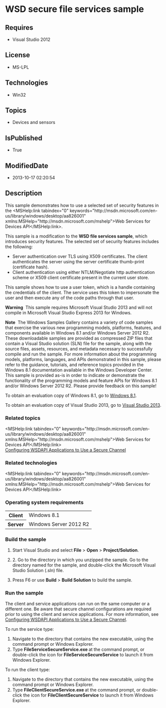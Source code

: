 # WSD secure file services sample
## Requires
* Visual Studio 2012
## License
* MS-LPL
## Technologies
* Win32
## Topics
* Devices and sensors
## IsPublished
* True
## ModifiedDate
* 2013-10-17 02:20:54
## Description

<div id="mainSection">
<p></p>
<p>This sample demonstrates how to use a selected set of security features in the &lt;MSHelp:link tabindex=&quot;0&quot; keywords=&quot;http://msdn.microsoft.com/en-us/library/windows/desktop/aa826001&quot; xmlns:MSHelp=&quot;http://msdn.microsoft.com/mshelp&quot;&gt;Web Services for Devices
 API&lt;/MSHelp:link&gt;.</p>
<p></p>
<p>This sample is a modification to the <b>WSD file services sample</b>, which introduces security features. The selected set of security features includes the following:
</p>
<ul>
<li>Server authentication over TLS using X509 certificates. The client authenticates the server using the server certificate thumb-print (certificate hash).
</li><li>Client authentication using either NTLM/Negotiate http authentication scheme or X509 client certificate present in the current user store.
</li></ul>
<p></p>
<p>This sample shows how to use a user token, which is a handle containing the credentials of the client. The service uses this token to impersonate the user and then execute any of the code paths through that user.</p>
<p class="note"><b>Warning</b>&nbsp;&nbsp;This sample requires Microsoft Visual Studio&nbsp;2013 and will not compile in Microsoft Visual Studio Express&nbsp;2013 for Windows.</p>
<p class="note"><b>Note</b>&nbsp;&nbsp;The Windows Samples Gallery contains a variety of code samples that exercise the various new programming models, platforms, features, and components available in Windows&nbsp;8.1 and/or Windows Server&nbsp;2012&nbsp;R2. These downloadable samples
 are provided as compressed ZIP files that contain a Visual Studio solution (SLN) file for the sample, along with the source files, assets, resources, and metadata necessary to successfully compile and run the sample. For more information about the programming
 models, platforms, languages, and APIs demonstrated in this sample, please refer to the guidance, tutorials, and reference topics provided in the Windows&nbsp;8.1 documentation available in the Windows Developer Center. This sample is provided as-is in order to
 indicate or demonstrate the functionality of the programming models and feature APIs for Windows&nbsp;8.1 and/or Windows Server&nbsp;2012&nbsp;R2. Please provide feedback on this sample!</p>
<p>To obtain an evaluation copy of Windows&nbsp;8.1, go to <a href="http://go.microsoft.com/fwlink/p/?linkid=301696">
Windows&nbsp;8.1</a>.</p>
<p>To obtain an evaluation copy of Visual Studio&nbsp;2013, go to <a href="http://go.microsoft.com/fwlink/p/?linkid=301697">
Visual Studio&nbsp;2013</a>.</p>
<h3><a id="related_topics"></a>Related topics</h3>
<dl><dt>&lt;MSHelp:link tabindex=&quot;0&quot; keywords=&quot;http://msdn.microsoft.com/en-us/library/windows/desktop/aa826001&quot; xmlns:MSHelp=&quot;http://msdn.microsoft.com/mshelp&quot;&gt;Web Services for Devices API&lt;/MSHelp:link&gt;
</dt><dt><a href="http://msdn.microsoft.com/en-us/library/windows/desktop/aa823078">Configuring WSDAPI Applications to Use a Secure Channel</a>
</dt></dl>
<h3>Related technologies</h3>
&lt;MSHelp:link tabindex=&quot;0&quot; keywords=&quot;http://msdn.microsoft.com/en-us/library/windows/desktop/aa826001&quot; xmlns:MSHelp=&quot;http://msdn.microsoft.com/mshelp&quot;&gt;Web Services for Devices API&lt;/MSHelp:link&gt;
<h3>Operating system requirements</h3>
<table>
<tbody>
<tr>
<th>Client</th>
<td><dt>Windows&nbsp;8.1 </dt></td>
</tr>
<tr>
<th>Server</th>
<td><dt>Windows Server&nbsp;2012&nbsp;R2 </dt></td>
</tr>
</tbody>
</table>
<h3>Build the sample</h3>
<ol>
<li>
<p>Start Visual Studio and select <b>File</b> &gt; <b>Open</b> &gt; <b>Project/Solution</b>.</p>
</li><li>
<p>2. Go to the directory in which you unzipped the sample. Go to the directory named for the sample, and double-click the Microsoft Visual Studio Solution (.sln) file.</p>
</li><li>
<p>Press F6 or use <b>Build</b> &gt; <b>Build Solution</b> to build the sample.</p>
</li></ol>
<h3>Run the sample</h3>
<p>The client and service applications can run on the same computer or a different one. Be aware that secure channel configurations are required prior to using the client and service applications. For more information, see
<a href="http://msdn.microsoft.com/en-us/library/windows/desktop/aa823078">Configuring WSDAPI Applications to Use a Secure Channel</a>.</p>
<p>To run the service type:</p>
<ol>
<li>Navigate to the directory that contains the new executable, using the command prompt or Windows Explorer.
</li><li>Type <b>FileServiceSecureService.exe </b>at the command prompt, or double-click the icon for
<b>FileServiceSecureService</b> to launch it from Windows Explorer. </li></ol>
<p>To run the client type:</p>
<ol>
<li>Navigate to the directory that contains the new executable, using the command prompt or Windows Explorer.
</li><li>Type <b>FileClientSecureService.exe </b>at the command prompt, or double-click the icon for
<b>FileClientSecureService</b> to launch it from Windows Explorer. </li></ol>
</div>
